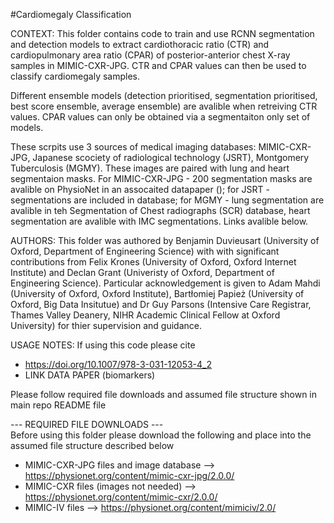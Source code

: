 #Cardiomegaly Classification

CONTEXT: 
This folder contains code to train and use RCNN segmentation and detection models to extract cardiothoracic ratio (CTR) and cardiopulmonary area ratio (CPAR) of posterior-anterior chest X-ray samples in MIMIC-CXR-JPG. CTR and CPAR values can then be used to classify cardiomegaly samples. 

Different ensemble models (detection prioritised, segmentation prioritised, best score ensemble, average ensemble) are avalible when retreiving CTR values. CPAR values can only be obtained via a segmentaiton only set of models.   

These scrpits use 3 sources of medical imaging databases: MIMIC-CXR-JPG, Japanese scociety of radiological technology (JSRT), Montgomery Tuberculosis (MGMY). These images are paired with lung and heart segmentaion masks. For MIMIC-CXR-JPG - 200 segmentation masks are avalible on PhysioNet in an assocaited datapaper (); for JSRT - segmentations are included in database; for MGMY - lung segmentation are avalible in teh Segmentation of Chest radiographs (SCR) database, heart segmentation are avalible with IMC segmentations. Links avalible below.


AUTHORS: 
This folder was authored by Benjamin Duvieusart (University of Oxford, Department of  Engineering Science) with with significant contributions from Felix Krones (University of Oxford, Oxford Internet Institute) and Declan Grant (Univeristy of Oxford, Department of Engineering Science). Particular acknowledgement is given to Adam Mahdi (University of Oxford, Oxford Institute), Bartłomiej Papież (University of Oxford, Big Data Insitutue) and Dr Guy Parsons (Intensive Care Registrar, Thames Valley Deanery, NIHR Academic Clinical Fellow at Oxford University) for thier supervision and guidance.


USAGE NOTES: 
If using this code please cite
- https://doi.org/10.1007/978-3-031-12053-4_2
- LINK DATA PAPER (biomarkers)

Please follow required file downloads and assumed file structure shown in main repo README file

--- REQUIRED FILE DOWNLOADS ---  
Before using this folder please download the following and place into the assumed file structure described below

- MIMIC-CXR-JPG files and image database --> https://physionet.org/content/mimic-cxr-jpg/2.0.0/
- MIMIC-CXR files (images not needed) --> https://physionet.org/content/mimic-cxr/2.0.0/
- MIMIC-IV files --> https://physionet.org/content/mimiciv/2.0/ 
